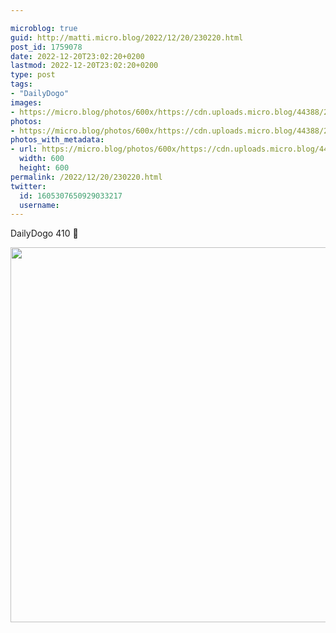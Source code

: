 ```yaml
---

microblog: true
guid: http://matti.micro.blog/2022/12/20/230220.html
post_id: 1759078
date: 2022-12-20T23:02:20+0200
lastmod: 2022-12-20T23:02:20+0200
type: post
tags:
- "DailyDogo"
images:
- https://micro.blog/photos/600x/https://cdn.uploads.micro.blog/44388/2022/257c221e40.jpg
photos:
- https://micro.blog/photos/600x/https://cdn.uploads.micro.blog/44388/2022/257c221e40.jpg
photos_with_metadata:
- url: https://micro.blog/photos/600x/https://cdn.uploads.micro.blog/44388/2022/257c221e40.jpg
  width: 600
  height: 600
permalink: /2022/12/20/230220.html
twitter:
  id: 1605307650929033217
  username:
---
```

DailyDogo 410 🐶

<img src="/media/uploads/2022/257c221e40.jpg" width="600" height="600" alt="" />
